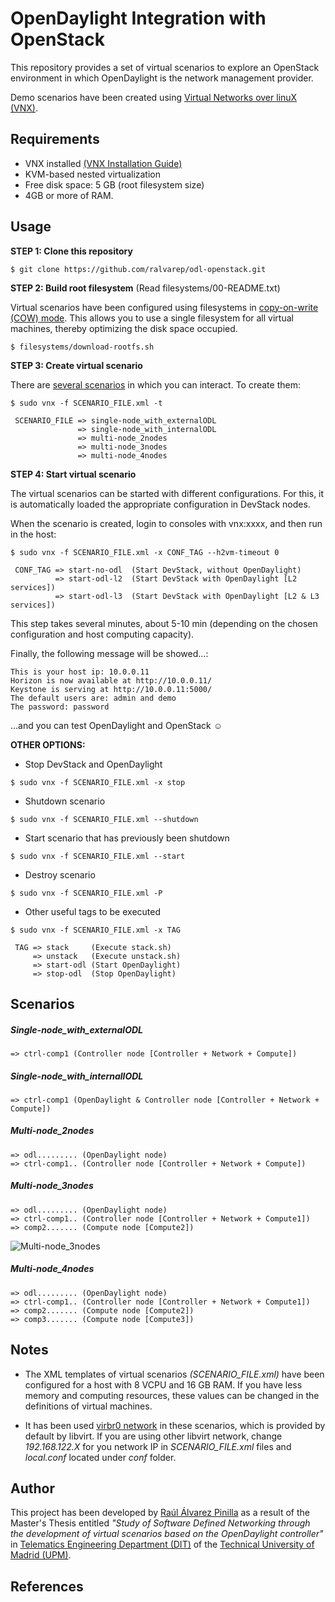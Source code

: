 # OpenDaylight Integration with OpenStack
This repository provides a set of virtual scenarios to explore an OpenStack environment in which OpenDaylight is the network management provider.

Demo scenarios have been created using [Virtual Networks over linuX (VNX)](http://www.dit.upm.es/~vnx/).


## Requirements

 - VNX installed [(VNX Installation Guide)](http://web.dit.upm.es/vnxwiki/index.php/Vnx-install)
 - KVM-based nested virtualization
 - Free disk space: 5 GB (root filesystem size)
 - 4GB or more of RAM.

## Usage

**STEP 1: Clone this repository**
~~~
$ git clone https://github.com/ralvarep/odl-openstack.git
~~~

**STEP 2: Build root filesystem** (Read filesystems/00-README.txt)

Virtual scenarios have been configured using filesystems in [copy-on-write (COW) mode](https://en.wikipedia.org/wiki/Copy-on-write). This allows you to use a single filesystem for all virtual machines, thereby optimizing the disk space occupied.
~~~
$ filesystems/download-rootfs.sh
~~~

**STEP 3: Create virtual scenario**

There are [several scenarios](https://github.com/ralvarep/odl-openstack#scenarios) in which you can interact. To create them:
~~~
$ sudo vnx -f SCENARIO_FILE.xml -t

 SCENARIO_FILE => single-node_with_externalODL
               => single-node_with_internalODL
               => multi-node_2nodes
               => multi-node_3nodes
               => multi-node_4nodes
~~~

**STEP 4: Start virtual scenario**

The virtual scenarios can be started with different configurations. For this, it is automatically loaded the appropriate configuration in DevStack nodes.

When the scenario is created, login to consoles with vnx:xxxx, and then run in the host:
~~~
$ sudo vnx -f SCENARIO_FILE.xml -x CONF_TAG --h2vm-timeout 0

 CONF_TAG => start-no-odl  (Start DevStack, without OpenDaylight)
          => start-odl-l2  (Start DevStack with OpenDaylight [L2 services])
          => start-odl-l3  (Start DevStack with OpenDaylight [L2 & L3 services])
~~~
This step takes several minutes, about 5-10 min (depending on the chosen configuration and host computing capacity).

Finally, the following message will be showed...:
~~~
This is your host ip: 10.0.0.11
Horizon is now available at http://10.0.0.11/
Keystone is serving at http://10.0.0.11:5000/
The default users are: admin and demo
The password: password
~~~
...and you can test OpenDaylight and OpenStack ☺

**OTHER OPTIONS:**

* Stop DevStack and OpenDaylight
~~~
$ sudo vnx -f SCENARIO_FILE.xml -x stop
~~~
* Shutdown scenario
~~~
$ sudo vnx -f SCENARIO_FILE.xml --shutdown
~~~
* Start scenario that has previously been shutdown
~~~
$ sudo vnx -f SCENARIO_FILE.xml --start
~~~
* Destroy scenario
~~~
$ sudo vnx -f SCENARIO_FILE.xml -P
~~~
* Other useful tags to be executed
~~~
$ sudo vnx -f SCENARIO_FILE.xml -x TAG

 TAG => stack     (Execute stack.sh)
     => unstack   (Execute unstack.sh)
     => start-odl (Start OpenDaylight)
     => stop-odl  (Stop OpenDaylight)
~~~

## Scenarios

##### Single-node_with_externalODL
~~~
=> ctrl-comp1 (Controller node [Controller + Network + Compute])
~~~

##### Single-node_with_internallODL
~~~
=> ctrl-comp1 (OpenDaylight & Controller node [Controller + Network + Compute])
~~~

##### Multi-node_2nodes
~~~
=> odl......... (OpenDaylight node)
=> ctrl-comp1.. (Controller node [Controller + Network + Compute])
~~~

##### Multi-node_3nodes
~~~
=> odl......... (OpenDaylight node)
=> ctrl-comp1.. (Controller node [Controller + Network + Compute1])
=> comp2....... (Compute node [Compute2])
~~~
![Multi-node_3nodes](https://raw.githubusercontent.com/ralvarep/odl-openstack/master/network_maps/multi-node_3nodes.jpg)

##### Multi-node_4nodes
~~~
=> odl......... (OpenDaylight node)
=> ctrl-comp1.. (Controller node [Controller + Network + Compute1])
=> comp2....... (Compute node [Compute2])
=> comp3....... (Compute node [Compute3])
~~~

## Notes

* The XML templates of virtual scenarios *(SCENARIO_FILE.xml)* have been configured for a host with 8 VCPU and 16 GB RAM. If you have less memory and computing resources, these values can be changed in the definitions of virtual machines.

* It has been used [virbr0 network](http://wiki.libvirt.org/page/VirtualNetworking) in these scenarios, which is provided by default by libvirt. If you are using other libvirt network, change *192.168.122.X* for you network IP in *SCENARIO_FILE.xml* files and *local.conf* located under *conf* folder.


## Author

This project has been developed by [Raúl Álvarez Pinilla](http://github.com/ralvarep) as a result of the Master's Thesis entitled *"Study of Software Defined Networking through the development of virtual scenarios based on the OpenDaylight controller"* in [Telematics Engineering Department (DIT)](http://www.dit.upm.es) of the [Technical University of Madrid (UPM)](http://www.upm.es/).


## References

